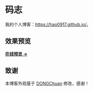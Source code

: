 # 码志

我的个人博客：<https://hao0917.github.io/>。


## 效果预览

**[在线预览 &rarr;](https://hao0917.github.io/)**

## 致谢

本博客外观基于 [DONGChuan](http://dongchuan.github.io) 修改，感谢！


> [1]: https://github.com/mzlogin/chinese-copywriting-guidelines  
> [2]: https://help.github.com/articles/setting-up-your-pages-site-locally-with-jekyll/  
> [3]: https://github.com/mzlogin/mzlogin.github.io/issues/2  

